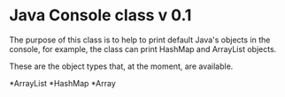 # Java Console class v 0.1
The purpose of this class is to help to print default Java's objects in the console, for example, the class can print HashMap and ArrayList objects.

These are the object types that, at the moment, are available.

*ArrayList
*HashMap
*Array


